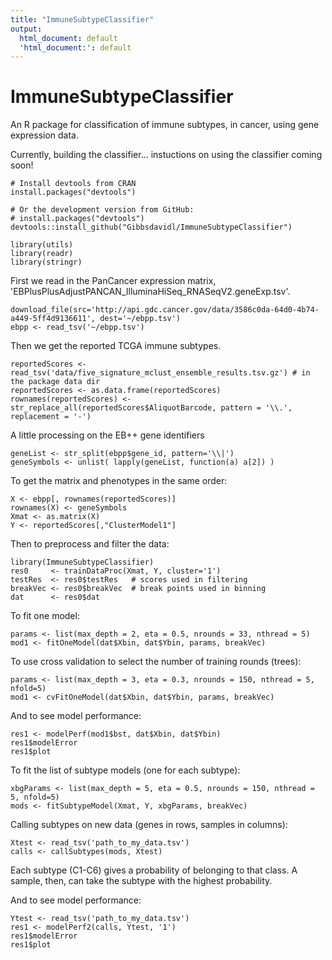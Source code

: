 ```yaml
---
title: "ImmuneSubtypeClassifier"
output:
  html_document: default
  'html_document:': default
---
```


# ImmuneSubtypeClassifier #
An R package for classification of immune subtypes, in cancer, using gene expression data.

Currently, building the classifier... instuctions on using the classifier coming soon!



```{r}
# Install devtools from CRAN
install.packages("devtools")

# Or the development version from GitHub:
# install.packages("devtools")
devtools::install_github("Gibbsdavidl/ImmuneSubtypeClassifier")

library(utils)
library(readr)
library(stringr)
```

First we read in the PanCancer expression matrix,
'EBPlusPlusAdjustPANCAN_IlluminaHiSeq_RNASeqV2.geneExp.tsv'.

```{r}
download_file(src='http://api.gdc.cancer.gov/data/3586c0da-64d0-4b74-a449-5ff4d9136611', dest='~/ebpp.tsv')
ebpp <- read_tsv('~/ebpp.tsv')
```
  
Then we get the reported TCGA immune subtypes.

```{r}
reportedScores <- read_tsv('data/five_signature_mclust_ensemble_results.tsv.gz') # in the package data dir
reportedScores <- as.data.frame(reportedScores)
rownames(reportedScores) <- str_replace_all(reportedScores$AliquotBarcode, pattern = '\\.', replacement = '-')
```

A little processing on the EB++ gene identifiers
```{r}
geneList <- str_split(ebpp$gene_id, pattern='\\|')
geneSymbols <- unlist( lapply(geneList, function(a) a[2]) )
```

To get the matrix and phenotypes in the same order:

```{r}
X <- ebpp[, rownames(reportedScores)]
rownames(X) <- geneSymbols
Xmat <- as.matrix(X)
Y <- reportedScores[,"ClusterModel1"]
```

Then to preprocess and filter the data:

```{r}
library(ImmuneSubtypeClassifier)
res0     <- trainDataProc(Xmat, Y, cluster='1')
testRes  <- res0$testRes   # scores used in filtering
breakVec <- res0$breakVec  # break points used in binning
dat      <- res0$dat
```

To fit one model:

```{r}
params <- list(max_depth = 2, eta = 0.5, nrounds = 33, nthread = 5)
mod1 <- fitOneModel(dat$Xbin, dat$Ybin, params, breakVec)
```

To use cross validation to select the number of training rounds (trees):

```{r}
params <- list(max_depth = 3, eta = 0.3, nrounds = 150, nthread = 5, nfold=5)
mod1 <- cvFitOneModel(dat$Xbin, dat$Ybin, params, breakVec)
```

And to see model performance:

```{r}
res1 <- modelPerf(mod1$bst, dat$Xbin, dat$Ybin)
res1$modelError
res1$plot
``` 

To fit the list of subtype models (one for each subtype):

```{r}
xbgParams <- list(max_depth = 5, eta = 0.5, nrounds = 150, nthread = 5, nfold=5)
mods <- fitSubtypeModel(Xmat, Y, xbgParams, breakVec)
```

Calling subtypes on new data (genes in rows, samples in columns):

```{r}
Xtest <- read_tsv('path_to_my_data.tsv')
calls <- callSubtypes(mods, Xtest)
```

Each subtype (C1-C6) gives a probability of belonging to that class.
A sample, then, can take the subtype with the highest probability.

And to see model performance:

```{r}
Ytest <- read_tsv('path_to_my_data.tsv')
res1 <- modelPerf2(calls, Ytest, '1')
res1$modelError
res1$plot
``` 
